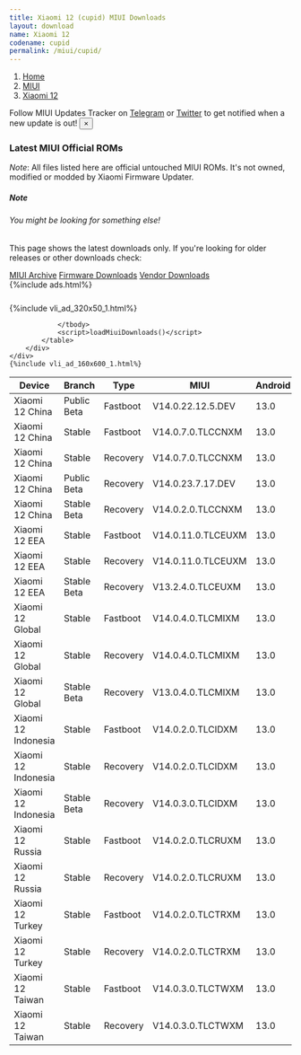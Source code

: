 ```yaml
---
title: Xiaomi 12 (cupid) MIUI Downloads
layout: download
name: Xiaomi 12
codename: cupid
permalink: /miui/cupid/
---
```

<nav aria-label="breadcrumb">
    <ol class="breadcrumb">
        <li class="breadcrumb-item"><a href="/">Home</a></li>
        <li class="breadcrumb-item"><a href="/miui/">MIUI</a></li>
        <li class="breadcrumb-item active" aria-current="page"><a href="/miui/cupid/">Xiaomi 12</a></li>
    </ol>
</nav>
<div class="alert alert-primary alert-dismissible fade show" role="alert">
    Follow MIUI Updates Tracker on <a href="https://t.me/MIUIUpdatesTracker" class="alert-link">Telegram</a>
     or <a href="https://twitter.com/MiFwUpdater" class="alert-link">Twitter</a> to get notified when a new update is out!
    <button type="button" class="close" data-dismiss="alert" aria-label="Close">
        <span aria-hidden="true">&times;</span>
    </button>
</div>

### Latest MIUI Official ROMs
*Note*: All files listed here are official untouched MIUI ROMs. It's not owned, modified or modded by Xiaomi Firmware Updater.
<div class="card">
  <div class="card-body">
    <h5 class="card-title">Note</h5>
    <h6 class="card-subtitle mb-2 text-muted">You might be looking for something else!</h6>
    <p class="card-text">This page shows the latest downloads only.
     If you're looking for older releases or other downloads check:</p>
    <a href="/archive/miui/cupid/" class="card-link">MIUI Archive</a>
    <a href="/firmware/cupid/" class="card-link">Firmware Downloads</a>
    <a href="/vendor/cupid/" class="card-link">Vendor Downloads</a>
  </div>
</div>
{%include ads.html%}
<div class="row justify-content-center">
    <div class="col-10">
        <div class="table-responsive-md" style="margin-top: 25px;">
            {%include vli_ad_320x50_1.html%}
            <table id="miui" class="display dt-responsive nowrap compact table table-striped table-hover table-sm">
                <thead class="thead-dark">
                    <tr>
                        <th data-ref="device">Device</th>
                        <th data-ref="branch">Branch</th>
                        <th data-ref="type">Type</th>
                        <th data-ref="miui">MIUI</th>
                        <th data-ref="android">Android</th>
                        <th data-ref="size">Size</th>
                        <th data-ref="size">Date</th>
                        <th data-ref="link">Link</th>
                    </tr>
                </thead>
                <tbody>
                <tr><td>Xiaomi 12 China</td><td>Public Beta</td><td>Fastboot</td><td>V14.0.22.12.5.DEV</td><td>13.0</td><td>7.5 GB</td><td>2022-12-05</td><td><a href="/miui/cupid/public beta/V14.0.22.12.5.DEV/">Download</a></td></tr>
<tr><td>Xiaomi 12 China</td><td>Stable</td><td>Fastboot</td><td>V14.0.7.0.TLCCNXM</td><td>13.0</td><td>7.2 GB</td><td>2023-07-10</td><td><a href="/miui/cupid/stable/V14.0.7.0.TLCCNXM/">Download</a></td></tr>
<tr><td>Xiaomi 12 China</td><td>Stable</td><td>Recovery</td><td>V14.0.7.0.TLCCNXM</td><td>13.0</td><td>5.7 GB</td><td>2023-07-20</td><td><a href="/miui/cupid/stable/V14.0.7.0.TLCCNXM/">Download</a></td></tr>
<tr><td>Xiaomi 12 China</td><td>Public Beta</td><td>Recovery</td><td>V14.0.23.7.17.DEV</td><td>13.0</td><td>5.7 GB</td><td>2023-07-21</td><td><a href="/miui/cupid/public beta/V14.0.23.7.17.DEV/">Download</a></td></tr>
<tr><td>Xiaomi 12 China</td><td>Stable Beta</td><td>Recovery</td><td>V14.0.2.0.TLCCNXM</td><td>13.0</td><td>5.7 GB</td><td>2022-12-12</td><td><a href="/miui/cupid/stable beta/V14.0.2.0.TLCCNXM/">Download</a></td></tr>
<tr><td>Xiaomi 12 EEA</td><td>Stable</td><td>Fastboot</td><td>V14.0.11.0.TLCEUXM</td><td>13.0</td><td>6.3 GB</td><td>2023-06-17</td><td><a href="/miui/cupid/stable/V14.0.11.0.TLCEUXM/">Download</a></td></tr>
<tr><td>Xiaomi 12 EEA</td><td>Stable</td><td>Recovery</td><td>V14.0.11.0.TLCEUXM</td><td>13.0</td><td>4.8 GB</td><td>2023-06-21</td><td><a href="/miui/cupid/stable/V14.0.11.0.TLCEUXM/">Download</a></td></tr>
<tr><td>Xiaomi 12 EEA</td><td>Stable Beta</td><td>Recovery</td><td>V13.2.4.0.TLCEUXM</td><td>13.0</td><td>4.8 GB</td><td>2022-12-01</td><td><a href="/miui/cupid/stable beta/V13.2.4.0.TLCEUXM/">Download</a></td></tr>
<tr><td>Xiaomi 12 Global</td><td>Stable</td><td>Fastboot</td><td>V14.0.4.0.TLCMIXM</td><td>13.0</td><td>6.6 GB</td><td>2023-06-21</td><td><a href="/miui/cupid/stable/V14.0.4.0.TLCMIXM/">Download</a></td></tr>
<tr><td>Xiaomi 12 Global</td><td>Stable</td><td>Recovery</td><td>V14.0.4.0.TLCMIXM</td><td>13.0</td><td>4.8 GB</td><td>2023-06-27</td><td><a href="/miui/cupid/stable/V14.0.4.0.TLCMIXM/">Download</a></td></tr>
<tr><td>Xiaomi 12 Global</td><td>Stable Beta</td><td>Recovery</td><td>V13.0.4.0.TLCMIXM</td><td>13.0</td><td>4.5 GB</td><td>2022-08-15</td><td><a href="/miui/cupid/stable beta/V13.0.4.0.TLCMIXM/">Download</a></td></tr>
<tr><td>Xiaomi 12 Indonesia</td><td>Stable</td><td>Fastboot</td><td>V14.0.2.0.TLCIDXM</td><td>13.0</td><td>6.2 GB</td><td>2023-04-19</td><td><a href="/miui/cupid/stable/V14.0.2.0.TLCIDXM/">Download</a></td></tr>
<tr><td>Xiaomi 12 Indonesia</td><td>Stable</td><td>Recovery</td><td>V14.0.2.0.TLCIDXM</td><td>13.0</td><td>4.7 GB</td><td>2023-06-16</td><td><a href="/miui/cupid/stable/V14.0.2.0.TLCIDXM/">Download</a></td></tr>
<tr><td>Xiaomi 12 Indonesia</td><td>Stable Beta</td><td>Recovery</td><td>V14.0.3.0.TLCIDXM</td><td>13.0</td><td>4.7 GB</td><td>2023-08-04</td><td><a href="/miui/cupid/stable beta/V14.0.3.0.TLCIDXM/">Download</a></td></tr>
<tr><td>Xiaomi 12 Russia</td><td>Stable</td><td>Fastboot</td><td>V14.0.2.0.TLCRUXM</td><td>13.0</td><td>6.1 GB</td><td>2023-05-18</td><td><a href="/miui/cupid/stable/V14.0.2.0.TLCRUXM/">Download</a></td></tr>
<tr><td>Xiaomi 12 Russia</td><td>Stable</td><td>Recovery</td><td>V14.0.2.0.TLCRUXM</td><td>13.0</td><td>4.7 GB</td><td>2023-06-26</td><td><a href="/miui/cupid/stable/V14.0.2.0.TLCRUXM/">Download</a></td></tr>
<tr><td>Xiaomi 12 Turkey</td><td>Stable</td><td>Fastboot</td><td>V14.0.2.0.TLCTRXM</td><td>13.0</td><td>6.0 GB</td><td>2023-05-18</td><td><a href="/miui/cupid/stable/V14.0.2.0.TLCTRXM/">Download</a></td></tr>
<tr><td>Xiaomi 12 Turkey</td><td>Stable</td><td>Recovery</td><td>V14.0.2.0.TLCTRXM</td><td>13.0</td><td>4.7 GB</td><td>2023-06-26</td><td><a href="/miui/cupid/stable/V14.0.2.0.TLCTRXM/">Download</a></td></tr>
<tr><td>Xiaomi 12 Taiwan</td><td>Stable</td><td>Fastboot</td><td>V14.0.3.0.TLCTWXM</td><td>13.0</td><td>5.6 GB</td><td>2023-07-06</td><td><a href="/miui/cupid/stable/V14.0.3.0.TLCTWXM/">Download</a></td></tr>
<tr><td>Xiaomi 12 Taiwan</td><td>Stable</td><td>Recovery</td><td>V14.0.3.0.TLCTWXM</td><td>13.0</td><td>4.6 GB</td><td>2023-07-19</td><td><a href="/miui/cupid/stable/V14.0.3.0.TLCTWXM/">Download</a></td></tr>

                </tbody>
                <script>loadMiuiDownloads()</script>
            </table>
        </div>
    </div>
    {%include vli_ad_160x600_1.html%}
</div>
